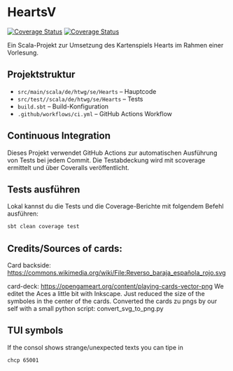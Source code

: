 # HeartsV

[![Coverage Status](https://coveralls.io/repos/github/HeartsV/Hearts/badge.svg)](https://coveralls.io/github/HeartsV/Hearts)
[![Coverage Status](https://coveralls.io/repos/github/HeartsV/Hearts/badge.svg?branch=main)](https://coveralls.io/github/HeartsV/Hearts?branch=main)

Ein Scala-Projekt zur Umsetzung des Kartenspiels Hearts im Rahmen einer Vorlesung.

## Projektstruktur

- `src/main/scala/de/htwg/se/Hearts` – Hauptcode
- `src/test//scala/de/htwg/se/Hearts` – Tests
- `build.sbt` – Build-Konfiguration
- `.github/workflows/ci.yml` – GitHub Actions Workflow

## Continuous Integration

Dieses Projekt verwendet GitHub Actions zur automatischen Ausführung von Tests bei jedem Commit. Die Testabdeckung wird mit scoverage ermittelt und über Coveralls veröffentlicht.

## Tests ausführen

Lokal kannst du die Tests und die Coverage-Berichte mit folgendem Befehl ausführen:

```bash
sbt clean coverage test
```

## Credits/Sources of cards:
Card backside:
https://commons.wikimedia.org/wiki/File:Reverso_baraja_española_rojo.svg

card-deck:
https://opengameart.org/content/playing-cards-vector-png
We editet the Aces a little bit with Inkscape. Just reduced the size of the symboles in the center of the cards.
Converted the cards zu pngs by our self with a small python script: convert_svg_to_png.py

## TUI symbols
If the consol shows strange/unexpected texts you can tipe in
```bash
chcp 65001
```
